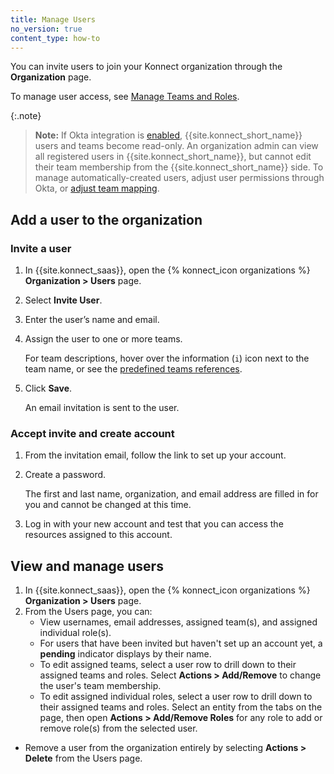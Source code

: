 ```yaml
---
title: Manage Users
no_version: true
content_type: how-to
---
```


You can invite users to join your Konnect organization through the **Organization**
page.

To manage user access, see [Manage Teams and Roles](/konnect/org-management/teams-and-roles).

{:.note}
> **Note:** If Okta integration is [enabled](/konnect/org-management/okta-idp),
{{site.konnect_short_name}} users and teams become read-only. An organization
admin can view all registered users in {{site.konnect_short_name}}, but cannot
edit their team membership from the {{site.konnect_short_name}} side. To manage
automatically-created users, adjust user permissions through Okta, or
[adjust team mapping](/konnect/org-management/okta-idp/#map-teams-to-groups).

## Add a user to the organization

### Invite a user
1. In {{site.konnect_saas}}, open the {% konnect_icon organizations %}
 **Organization > Users** page.
1. Select **Invite User**.
1. Enter the user’s name and email.
1. Assign the user to one or more teams.

    For team descriptions, hover over the information (`i`) icon next to the team name,
    or see the [predefined teams references](/konnect/org-management/teams-reference).

1. Click **Save**.

    An email invitation is sent to the user.

### Accept invite and create account

1. From the invitation email, follow the link to set up your account.
1. Create a password.

    The first and last name, organization, and email address are filled in for
    you and cannot be changed at this time.

1. Log in with your new account and test that you can access the resources
assigned to this account.

## View and manage users
1. In {{site.konnect_saas}}, open the {% konnect_icon organizations %}
 **Organization > Users** page.
2. From the Users page, you can:
   * View usernames, email addresses, assigned team(s), and assigned individual
   role(s).
   * For users that have been invited but haven't set up an account yet,
   a **pending** indicator displays by their name.
   * To edit assigned teams, select a user row to drill down to their
   assigned teams and roles. Select
   **Actions > Add/Remove** to change the user's team membership.
   * To edit assigned individual roles, select a user row to drill down to their
    assigned teams and roles. Select an entity from the tabs on the page, then open
    **Actions > Add/Remove Roles** for any role to add or remove role(s) from the
    selected user.
  * Remove a user from the organization entirely by selecting **Actions > Delete**
    from the Users page.
